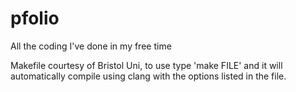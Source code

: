 # pfolio
All the coding I've done in my free time

Makefile courtesy of Bristol Uni, to use type 'make FILE' and it will automatically compile using clang with the options listed in the file.
